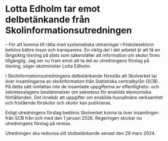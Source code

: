 # Lotta Edholm tar emot delbetänkande från Skolinformationsutredningen

– För att komma till rätta med systematiska utmaningar i friskolesektorn behövs bättre insyn och transparens. En viktig del i det arbetet är att få en långsiktig lösning på plats som säkerställer att information om skolor finns tillgänglig. Jag ser nu fram emot att ta del av utredningens förslag på lösning, säger skolminister Lotta Edholm.

I Skolinformationsutredningens delbetänkande föreslås att Skolverket tar över insamlingarna av skolinformation från Statistiska centralbyrån (SCB). På detta sätt omfattas inte de insamlade uppgifterna av offentlighets\- och sekretesslagens bestämmelser om sekretess för enskilds ekonomiska förhållanden. Det innebär att uppgifter om enskilda huvudmäns verksamhet och fristående förskolor och skolor kan publiceras.

Enligt utredningens förslag bedöms Skolverket kunna ta över insamlingen från SCB från och med den 1 januari 2026\. Regeringen skickar nu utredningens förslag på remiss.

Utredningen ska redovisa sitt slutbetänkande senast den 29 mars 2024\.
